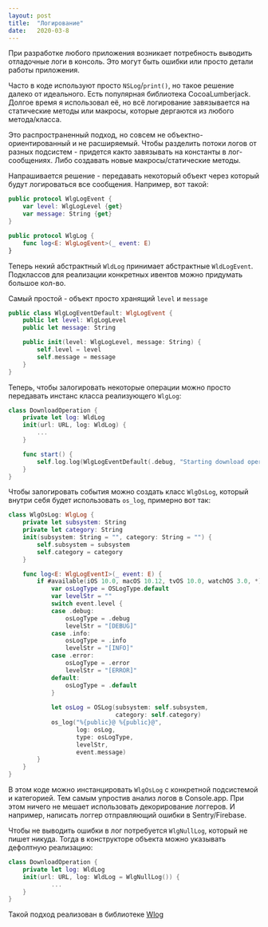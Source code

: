 ```yaml
---
layout: post
title:  "Логирование"
date:   2020-03-8
---
```


При разработке любого приложения возникает потребность выводить отладочные логи в консоль. Это могут быть ошибки или просто детали работы приложения. 

Часто в коде используют просто `NSLog`/`print()`, но такое решение далеко от идеального. Есть популярная библиотека CocoaLumberjack. Долгое время я использовал её, но всё логирование завязывается на статические методы или макросы, которые дергаются из любого метода/класса. 

Это распространенный подход, но совсем не объектно-ориентированный и не расширяемый. Чтобы разделить потоки логов от разных подсистем - придется както завязывать на константы в лог-сообщениях. Либо создавать новые макросы/статические методы.

Напрашивается решение - передавать некоторый объект через который будут логироваться все сообщения. Например, вот такой:

```swift
public protocol WlgLogEvent {
    var level: WlgLogLevel {get}
    var message: String {get}
}

public protocol WlgLog {
    func log<E: WlgLogEvent>(_ event: E)
}
```

Теперь некий абстрактный `WldLog` принимает абстрактные `WldLogEvent`. Подклассов для реализации конкретных ивентов можно придумать большое кол-во.

Самый простой - объект просто хранящий `level` и `message`

```swift
public class WlgLogEventDefault: WlgLogEvent {
    public let level: WlgLogLevel
    public let message: String

    public init(level: WlgLogLevel, message: String) {
        self.level = level
        self.message = message
    }
}
```

Теперь, чтобы залогировать некоторые операции можно просто передавать инстанс класса реализующего `WlgLog`:

```swift
class DownloadOperation {
    private let log: WldLog
    init(url: URL, log: WldLog) {
        ...
    }

    func start() {
        self.log.log(WlgLogEventDefault(.debug, "Starting download operation"))
    }  
}
```

Чтобы залогировать события можно создать класс `WlgOsLog`, который внутри себя будет использовать `os_log`, примерно вот так:

```swift
class WlgOsLog: WlgLog {
    private let subsystem: String
    private let category: String
    init(subsystem: String = "", category: String = "") {
        self.subsystem = subsystem
        self.category = category
    }

    func log<E: WlgLogEventI>(_ event: E) {
        if #available(iOS 10.0, macOS 10.12, tvOS 10.0, watchOS 3.0, *) {
            var osLogType = OSLogType.default
            var levelStr = ""
            switch event.level {
            case .debug:
                osLogType = .debug
                levelStr = "[DEBUG]"
            case .info:
                osLogType = .info
                levelStr = "[INFO]"
            case .error:
                osLogType = .error
                levelStr = "[ERROR]"
            default:
                osLogType = .default
            }
    
            let osLog = OSLog(subsystem: self.subsystem,
                              category: self.category)
            os_log("%{public}@ %{public}@",
                   log: osLog,
                   type: osLogType,
                   levelStr,
                   event.message)
        }
    }
}
```

В этом коде можно инстанцировать `WlgOsLog` с конкретной подсистемой и категорией. Тем самым упростив анализ логов в Console.app. При этом ничего не мешает использовать декорирование логгеров. И например, написать логгер отправляющий ошибки в Sentry/Firebase.

Чтобы не выводить ошибки в лог потребуется `WlgNullLog`, который не пишет никуда. Тогда в конструкторе объекта можно указывать дефолтную реализацию:

```swift
class DownloadOperation {
    private let log: WldLog
    init(url: URL, log: WldLog = WlgNullLog()) {
            ...
    }
}
```

Такой подход реализован в библиотеке [Wlog](https://github.com/chchrn/wlog)
